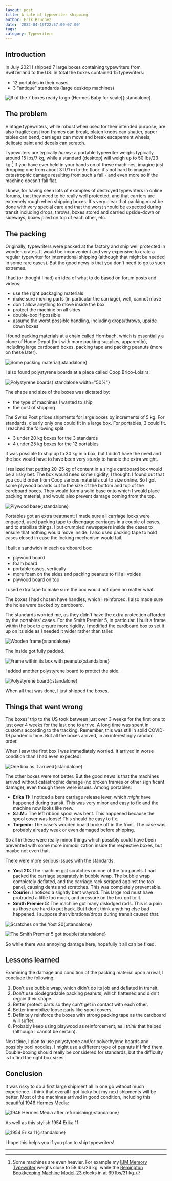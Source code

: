 ```yaml
---
layout: post
title: A tale of typewriter shipping
author: Erik Bruchez
date: '2022-04-19T22:57:00-07:00'
tags:
category: Typewriters
---
```


## Introduction

In July 2021 I shipped 7 large boxes containing typewriters from Switzerland to the US. In total the boxes contained 15 typewriters:

- 12 portables in their cases
- 3 "antique" standards (large desktop machines)

![6 of the 7 boxes ready to go (Hermes Baby for scale)](/assets/posts/shipping-typewriters/2x/IMG_2884.jpg){:standalone}

## The problem

Vintage typewriters, while robust when used for their intended purpose, are also fragile: cast iron frames can break, platen knobs can shatter, paper tables can bend, carriages can move and break escapement wheels, delicate paint and decals can scratch.

Typewriters are typically *heavy*: a portable typewriter weighs typically around 15 lbs/7 kg, while a standard (desktop) will weigh up to 50 lbs/23 kg.[^maxweight] If you have ever held in your hands on of these machines, imagine just dropping one from about 3 ft/1 m to the floor: it's not hard to imagine catastrophic damage resulting from such a fall - and even more so if the machine doesn't fall flat.

I knew, for having seen lots of examples of destroyed typewriters in online forums, that they need to be really well protected, and that carriers are extremely rough when shipping boxes. It's very clear that packing must be done with very special care and that the worst should be expected during transit including drops, throws, boxes stored and carried upside-down or sideways, boxes piled on top of each other, etc.

## The packing

Originally, typewriters were packed at the factory and ship well protected in wooden crates. It would be inconvenient and very expensive to crate a regular typewriter for international shipping (although that might be needed in some rare cases). But the good news is that you don't need to go to such extremes.

I had (or thought I had) an idea of what to do based on forum posts and videos:

- use the right packaging materials
- make sure moving parts (in particular the carriage), well, cannot move
- don't allow anything to move inside the box
- protect the machine on all sides
- double-box if possible
- assume the worst possible handling, including drops/throws, upside down boxes

I found packing materials at a chain called Hornbach, which is essentially a clone of Home Depot (but with more packing supplies, apparently), including large cardboard boxes, packing tape and packing peanuts (more on these later).

![Some packing material](/assets/posts/shipping-typewriters/2x/IMG_2781.jpg){:standalone}

I also found polystyrene boards at a place called Coop Brico-Loisirs.

![Polystyrene boards](/assets/posts/shipping-typewriters/2x/IMG_1985.jpg){:standalone width="50%"}

The shape and size of the boxes was dictated by:

- the type of machines I wanted to ship
- the cost of shipping

The Swiss Post prices shipments for large boxes by increments of 5 kg. For standards, clearly only one could fit in a large box. For portables, 3 could fit. I reached the following split:

- 3 under 20 kg boxes for the 3 standards
- 4 under 25 kg boxes for the 12 portables

It was possible to ship up to 30 kg in a box, but I didn't have the need and the box would have to have been very sturdy to handle the extra weight.

I realized that putting 20-25 kg of content in a single cardboard box would be a risky bet. The box would need some rigidity, I thought. I found out that you could order from Coop various materials cut to size online. So I got some plywood boards cut to the size of the bottom and top of the cardboard boxes. They would form a solid base onto which I would place packing material, and would also prevent damage coming from the top.

![Plywood base](/assets/posts/shipping-typewriters/2x/IMG_2869.jpg){:standalone}

Portables got an extra treatment: I made sure all carriage locks were engaged, used packing tape to disengage carriages in a couple of cases, and to stabilize things. I put crumpled newspapers inside the cases to ensure that nothing would move inside. I also used packing tape to hold cases closed in case the locking mechanism would fail.

I built a sandwich in each cardboard box:

- plywood board
- foam board
- portable cases, vertically
- more foam on the sides and packing peanuts to fill all voides
- plywood board on top

I used extra tape to make sure the box would not open no matter what.

The boxes I had chosen have handles, which I reinforced. I also made sure the holes were backed by cardboard.

The standards worried me, as they didn't have the extra protection afforded by the portables' cases. For the Smith Premier 5, in particular, I built a frame within the box to ensure more rigidity. I modified the cardboard box to set it up on its side as I needed it wider rather than taller.

![Wooden frame](/assets/posts/shipping-typewriters/2x/IMG_2876.jpg){:standalone}

The inside got fully padded.

![Frame within its box with peanuts](/assets/posts/shipping-typewriters/2x/IMG_2879.jpg){:standalone}

I added another polystyrene board to protect the side.

![Polystyrene board](/assets/posts/shipping-typewriters/2x/IMG_2880.jpg){:standalone}

When all that was done, I just shipped the boxes.

## Things that went wrong

The boxes' trip to the US took between just over 3 weeks for the first one to just over 4 weeks for the last one to arrive. A long time was spent in customs according to the tracking. Remember, this was still in solid COVID-19 pandemic time. But all the boxes arrived, in an interestingly random order.

When I saw the first box I was immediately worried. It arrived in worse condition than I had even expected!

![One box as it arrived](/assets/posts/shipping-typewriters/2x/IMG_3617.jpg){:standalone}

The other boxes were not better. But the good news is that the machines arrived without catastrophic damage (no broken frames or other significant damage), even though there were issues. Among portables:

- __Erika 11:__ I noticed a bent carriage release lever, which *might* have happened during transit. This was very minor and easy to fix and the machine now looks like new.
- __S.I.M.:__ The left ribbon spool was bent. This happened because the spool cover was loose! This should be easy to fix.
- __Torpedo:__ The case's wooden board broke off in the front. The case was probably already weak or even damaged before shipping.

So all in these were really minor things which possibly could have been prevented with some more immobilization inside the respective boxes, but maybe not even that.

There were more serious issues with the standards:

- __Yost 20:__ The machine  got scratches on one of the top panels. I had packed the carriage separately in bubble wrap. The bubble wrap completely deflated, and the carriage rack scraped against the top panel, causing dents and scratches. This was completely preventable.
- __Courier:__ I noticed a slightly bent wayrod. This large rod must have protruded a little too much, and pressure on the box got to it.
- __Smith Premier 5:__ The machine got many dislodged rods. This is a pain as those are hard to put back. But I don't think anything else bad happened. I suppose that vibrations/drops during transit caused that.

![Scratches on  the Yost 20](/assets/posts/shipping-typewriters/2x/IMG_3608_annotated.jpg){:standalone}

![The Smith Premier 5 got trouble](/assets/posts/shipping-typewriters/2x/IMG_3644.jpg){:standalone}

So while there was annoying damage here, hopefully it all can be fixed.

## Lessons learned

Examining the damage and condition of the packing material upon arrival, I conclude the following:

1. Don't use bubble wrap, which didn't do its job and deflated in transit.
2. Don't use biodegradable packing peanuts, which flattened and didn't regain their shape.
3. Better protect parts so they can't get in contact with each other.
4. Better immobilize loose parts like spool covers.
5. Definitely reinforce the boxes with strong packing tape as the cardboard will suffer.
6. Probably keep using playwood as reinforcement, as I *think* that helped (although I cannot be certain).

Next time, I plan to use polystyrene and/or polyethylene boards and possibly pool noodles. I might use a different type of peanuts if I find them. Double-boxing should really be considered for standards, but the difficulty is to find the right box sizes.

## Conclusion

It was risky to do a first large shipment all in one go without much experience. I think that overall I got lucky but my next shipments will be better. Most of the machines arrived in good condition, including this beautiful 1946 Hermes Media:

![1946 Hermes Media after refurbishing](/assets/posts/shipping-typewriters/2x/IMG_4249.jpg){:standalone}

As well as this stylish 1954 Erika 11:

![1954 Erika 11](/assets/posts/shipping-typewriters/2x/IMG_3771.jpg){:standalone}

I hope this helps you if you plan to ship typewriters!

---

[^maxweight]: Some machines are even heavier. For example my [IBM Memory Typewriter](https://typewriterdatabase.com/1974-ibm-memory-typewriter.15426.typewriter) weighs close to 58 lbs/26 kg, while the [Remington Bookkeeping Machine Model-23](https://typewriterdatabase.com/192x-remington-bookkeeping-machine-23.12494.typewriter) clocks in at 69 lbs/31 kg.
